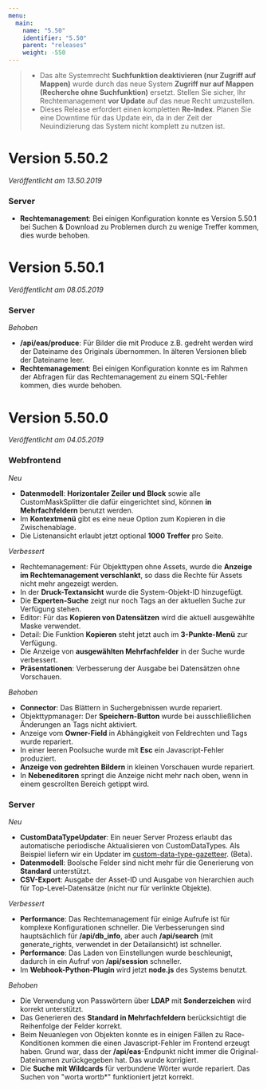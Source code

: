```yaml
---
menu:
  main:
    name: "5.50"
    identifier: "5.50"
    parent: "releases"
    weight: -550
---
```


> * Das alte Systemrecht **Suchfunktion deaktivieren (nur Zugriff auf Mappen)** wurde durch das neue System **Zugriff nur auf Mappen (Recherche ohne Suchfunktion)** ersetzt. Stellen Sie sicher, Ihr Rechtemanagement **vor Update** auf das neue Recht umzustellen.
> * Dieses Release erfordert einen kompletten **Re-Index**. Planen Sie eine Downtime für das Update ein, da in der Zeit der Neuindizierung das System nicht komplett zu nutzen ist.

# Version 5.50.2

*Veröffentlicht am 13.50.2019*

### Server

* **Rechtemanagement**: Bei einigen Konfiguration konnte es Version 5.50.1 bei Suchen & Download zu Problemen durch zu wenige Treffer kommen, dies wurde behoben.

# Version 5.50.1

*Veröffentlicht am 08.05.2019*

### Server

*Behoben*

* **/api/eas/produce**: Für Bilder die mit Produce z.B. gedreht werden wird der Dateiname des Originals übernommen. In älteren Versionen blieb der Dateiname leer.
* **Rechtemanagement**: Bei einigen Konfiguration konnte es im Rahmen der Abfragen für das Rechtemanagement zu einem SQL-Fehler kommen, dies wurde behoben.

# Version 5.50.0

*Veröffentlicht am 04.05.2019*

### Webfrontend

*Neu*

* **Datenmodell**: **Horizontaler Zeiler und Block** sowie alle CustomMaskSplitter die dafür eingerichtet sind, können **in Mehrfachfeldern** benutzt werden.
* Im **Kontextmenü** gibt es eine neue Option zum Kopieren in die Zwischenablage.
* Die Listenansicht erlaubt jetzt optional **1000 Treffer** pro Seite.

*Verbessert*

* Rechtemanagement: Für Objekttypen ohne Assets, wurde die **Anzeige im Rechtemanagement verschlankt**, so dass die Rechte für Assets nicht mehr angezeigt werden.
* In der **Druck-Textansicht** wurde die System-Objekt-ID hinzugefügt.
* Die **Experten-Suche** zeigt nur noch Tags an der aktuellen Suche zur Verfügung stehen.
* Editor: Für das **Kopieren von Datensätzen** wird die aktuell ausgewählte Maske verwendet.
* Detail: Die Funktion **Kopieren** steht jetzt auch im **3-Punkte-Menü** zur Verfügung.
* Die Anzeige von **ausgewählten Mehrfachfelder** in der Suche wurde verbessert.
* **Präsentationen**: Verbesserung der Ausgabe bei Datensätzen ohne Vorschauen.

*Behoben*

* **Connector**: Das Blättern in Suchergebnissen wurde repariert.
* Objekttypmanager: Der **Speichern-Button** wurde bei ausschließlichen Änderungen an Tags nicht aktiviert.
* Anzeige vom **Owner-Field** in Abhängigkeit von Feldrechten und Tags wurde repariert.
* In einer leeren Poolsuche wurde mit **Esc** ein Javascript-Fehler produziert.
* **Anzeige von gedrehten Bildern** in kleinen Vorschauen wurde repariert.
* In **Nebeneditoren** springt die Anzeige nicht mehr nach oben, wenn in einem gescrollten Bereich getippt wird.

### Server

*Neu*

* **CustomDataTypeUpdater**: Ein neuer Server Prozess erlaubt das automatische periodische Aktualisieren von CustomDataTypes. Als Beispiel liefern wir ein Updater im [custom-data-type-gazetteer](https://github.com/programmfabrik/easydb-custom-data-type-gazetteer/). (Beta). 
* **Datenmodell**: Boolsche Felder sind nicht mehr für die Generierung von **Standard** unterstützt.
* **CSV-Export**: Ausgabe der Asset-ID und Ausgabe von hierarchien auch für Top-Level-Datensätze (nicht nur für verlinkte Objekte).

*Verbessert*

* **Performance**: Das Rechtemanagement für einige Aufrufe ist für komplexe Konfigurationen schneller. Die Verbesserungen sind hauptsächlich für **/api/db_info**, aber auch **/api/search** (mit generate_rights, verwendet in der Detailansicht) ist schneller.
* **Performance**: Das Laden von Einstellungen wurde beschleunigt, dadurch in ein Aufruf von **/api/session** schneller.
* Im **Webhook-Python-Plugin** wird jetzt **node.js** des Systems benutzt.

*Behoben*

* Die Verwendung von Passwörtern über **LDAP** mit **Sonderzeichen** wird korrekt unterstützt.
* Das Generieren des **Standard in Mehrfachfeldern** berücksichtigt die Reihenfolge der Felder korrekt.
* Beim Neuanlegen von Objekten konnte es in einigen Fällen zu Race-Konditionen kommen die einen Javascript-Fehler im Frontend erzeugt haben. Grund war, dass der **/api/eas**-Endpunkt nicht immer die Original-Dateinamen zurückgegeben hat. Das wurde korrigiert.
* Die **Suche mit Wildcards** für verbundene Wörter wurde repariert. Das Suchen von "worta wortb*" funktioniert jetzt korrekt.